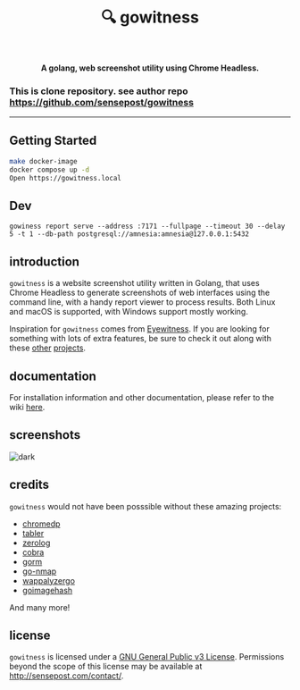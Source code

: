 <h1 align="center">
  <br>
    🔍 gowitness
  <br>
  <br>
</h1>

<h4 align="center">A golang, web screenshot utility using Chrome Headless.</h4>

### This is clone repository. see author repo https://github.com/sensepost/gowitness


---

## Getting Started
```bash
make docker-image
docker compose up -d
Open https://gowitness.local
```

## Dev
```
gowiness report serve --address :7171 --fullpage --timeout 30 --delay 5 -t 1 --db-path postgresql://amnesia:amnesia@127.0.0.1:5432
```


## introduction

`gowitness` is a website screenshot utility written in Golang, that uses Chrome Headless to generate screenshots of web interfaces using the command line, with a handy report viewer to process results. Both Linux and macOS is supported, with Windows support mostly working.

Inspiration for `gowitness` comes from [Eyewitness](https://github.com/ChrisTruncer/EyeWitness). If you are looking for something with lots of extra features, be sure to check it out along with these [other](https://github.com/afxdub/http-screenshot-html) [projects](https://github.com/breenmachine/httpscreenshot).

## documentation

For installation information and other documentation, please refer to the wiki [here](https://github.com/sensepost/gowitness/wiki).

## screenshots

![dark](images/gowitness-detail.png)

## credits

`gowitness` would not have been posssible without these amazing projects:

- [chromedp](https://github.com/chromedp/chromedp)
- [tabler](https://github.com/tabler/tabler)
- [zerolog](https://github.com/rs/zerolog)
- [cobra](https://github.com/spf13/cobra)
- [gorm](https://github.com/go-gorm/gorm)
- [go-nmap](https://github.com/lair-framework/go-nmap)
- [wappalyzergo](https://github.com/projectdiscovery/wappalyzergo)
- [goimagehash](https://github.com/corona10/goimagehash)

And many more!

## license

`gowitness` is licensed under a [GNU General Public v3 License](https://www.gnu.org/licenses/gpl-3.0.en.html). Permissions beyond the scope of this license may be available at <http://sensepost.com/contact/>.
